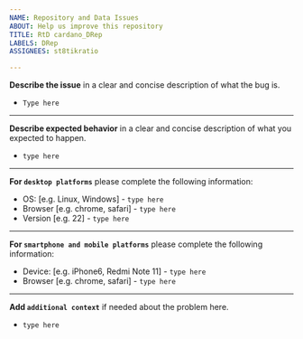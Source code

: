 ```yaml
---
NAME: Repository and Data Issues
ABOUT: Help us improve this repository
TITLE: RtD cardano_DRep
LABELS: DRep
ASSIGNEES: st8tikratio

---
```


**Describe the issue** in a clear and concise description of what the bug is.
 - `Type here`


---

**Describe expected behavior** in a clear and concise description of what you expected to happen.
 - `type here`

---

**For `desktop platforms`** please complete the following information:
 - OS: [e.g. Linux, Windows] - `type here`
 - Browser [e.g. chrome, safari] - `type here`
 - Version [e.g. 22] - `type here`

---

**For `smartphone and mobile platforms`** please complete the following information:
 - Device: [e.g. iPhone6, Redmi Note 11] - `type here`
 - Browser [e.g. chrome, safari] - `type here`

---

**Add `additional context`** if needed about the problem here.
 - `type here`
